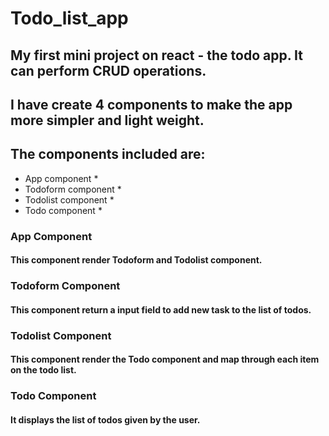 # Todo_list_app

## My first mini project on react - the todo app. It can perform CRUD operations.

## I have create 4 components to make the app more simpler and light weight.

## The components included are:
 
 * App component *
 * Todoform component *
 * Todolist component *
 * Todo component *
 
### App Component

#### This component render Todoform and Todolist component.

### Todoform Component

#### This component return a input field to add new task to the list of todos.

### Todolist Component

#### This component render the Todo component and map through each item on the todo list.

### Todo Component

#### It displays the list of todos given by the user.


